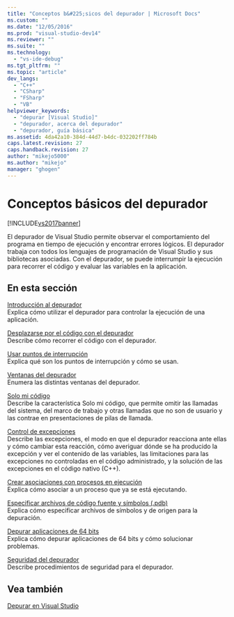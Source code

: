 ```yaml
---
title: "Conceptos b&#225;sicos del depurador | Microsoft Docs"
ms.custom: ""
ms.date: "12/05/2016"
ms.prod: "visual-studio-dev14"
ms.reviewer: ""
ms.suite: ""
ms.technology: 
  - "vs-ide-debug"
ms.tgt_pltfrm: ""
ms.topic: "article"
dev_langs: 
  - "C++"
  - "CSharp"
  - "FSharp"
  - "VB"
helpviewer_keywords: 
  - "depurar [Visual Studio]"
  - "depurador, acerca del depurador"
  - "depurador, guía básica"
ms.assetid: 4da42a10-384d-44d7-b4dc-032202ff784b
caps.latest.revision: 27
caps.handback.revision: 27
author: "mikejo5000"
ms.author: "mikejo"
manager: "ghogen"
---
```

# Conceptos b&#225;sicos del depurador
[!INCLUDE[vs2017banner](../code-quality/includes/vs2017banner.md)]

El depurador de Visual Studio permite observar el comportamiento del programa en tiempo de ejecución y encontrar errores lógicos. El depurador trabaja con todos los lenguajes de programación de Visual Studio y sus bibliotecas asociadas. Con el depurador, se puede interrumpir la ejecución para recorrer el código y evaluar las variables en la aplicación.  
  
## En esta sección  
 [Introducción al depurador](../debugger/getting-started-with-the-debugger.md)  
 Explica cómo utilizar el depurador para controlar la ejecución de una aplicación.  
  
 [Desplazarse por el código con el depurador](../debugger/navigating-through-code-with-the-debugger.md)  
 Describe cómo recorrer el código con el depurador.  
  
 [Usar puntos de interrupción](../debugger/using-breakpoints.md)  
 Explica qué son los puntos de interrupción y cómo se usan.  
  
 [Ventanas del depurador](../debugger/debugger-windows.md)  
 Enumera las distintas ventanas del depurador.  
  
 [Solo mi código](../debugger/just-my-code.md)  
 Describe la característica Solo mi código, que permite omitir las llamadas del sistema, del marco de trabajo y otras llamadas que no son de usuario y las contrae en presentaciones de pilas de llamada.  
  
 [Control de excepciones](../debugger/managing-exceptions-with-the-debugger.md)  
 Describe las excepciones, el modo en que el depurador reacciona ante ellas y cómo cambiar esta reacción, cómo averiguar dónde se ha producido la excepción y ver el contenido de las variables, las limitaciones para las excepciones no controladas en el código administrado, y la solución de las excepciones en el código nativo \(C\+\+\).  
  
 [Crear asociaciones con procesos en ejecución](../debugger/attach-to-running-processes-with-the-visual-studio-debugger.md)  
 Explica cómo asociar a un proceso que ya se está ejecutando.  
  
 [Especificar archivos de código fuente y símbolos \(.pdb\)](../debugger/specify-symbol-dot-pdb-and-source-files-in-the-visual-studio-debugger.md)  
 Explica cómo especificar archivos de símbolos y de origen para la depuración.  
  
 [Depurar aplicaciones de 64 bits](../debugger/debug-64-bit-applications.md)  
 Explica cómo depurar aplicaciones de 64 bits y cómo solucionar problemas.  
  
 [Seguridad del depurador](../debugger/debugger-security.md)  
 Describe procedimientos de seguridad para el depurador.  
  
## Vea también  
 [Depurar en Visual Studio](../debugger/debugging-in-visual-studio.md)
